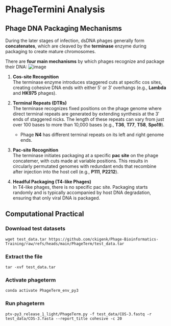 # PhageTermini Analysis

## Phage DNA Packaging Mechanisms

During the later stages of infection, dsDNA phages generally form **concatenates**, which are cleaved by the **terminase** enzyme during packaging to create mature chromosomes.

There are **four main mechanisms** by which phages recognize and package their DNA:
![image](https://github.com/user-attachments/assets/423ceaa0-1236-4c4f-b546-d8690a661dfc)
1. **Cos-site Recognition**  
   The terminase enzyme introduces staggered cuts at specific cos sites, creating cohesive DNA ends with either 5′ or 3′ overhangs (e.g., **Lambda** and **HK975** phages).

2. **Terminal Repeats (DTRs)**  
   The terminase recognizes fixed positions on the phage genome where direct terminal repeats are generated by extending synthesis at the 3′ ends of staggered nicks. The length of these repeats can vary from just over 100 bases to more than 10,000 bases (e.g., **T36**, **T77**, **T58**, **Spo19**).  
   - Phage **N4** has different terminal repeats on its left and right genome ends.

3. **Pac-site Recognition**  
   The terminase initiates packaging at a specific **pac site** on the phage concatemer, with cuts made at variable positions. This results in circularly permutated genomes with redundant ends that recombine after injection into the host cell (e.g., **P111**, **P2212**).

4. **Headful Packaging (T4-like Phages)**  
   In T4-like phages, there is no specific pac site. Packaging starts randomly and is typically accompanied by host DNA degradation, ensuring that only viral DNA is packaged.




## Computational Practical

### Download test datasets
```
wget test_data.tar https://github.com/ckigenk/Phage-Bioinformatics-Training/raw/refs/heads/main/PhageTerm/test_data.tar
```
### Extract the file
```
tar -xvf test_data.tar
```
### Activate phageterm
```
conda activate PhageTerm_env_py3
```
### Run phageterm
```
ptv-py3_release_1_light/PhageTerm.py -f test_data/COS-3.fastq -r test_data/COS-3.fasta --report_title cohesive -c 20
```
